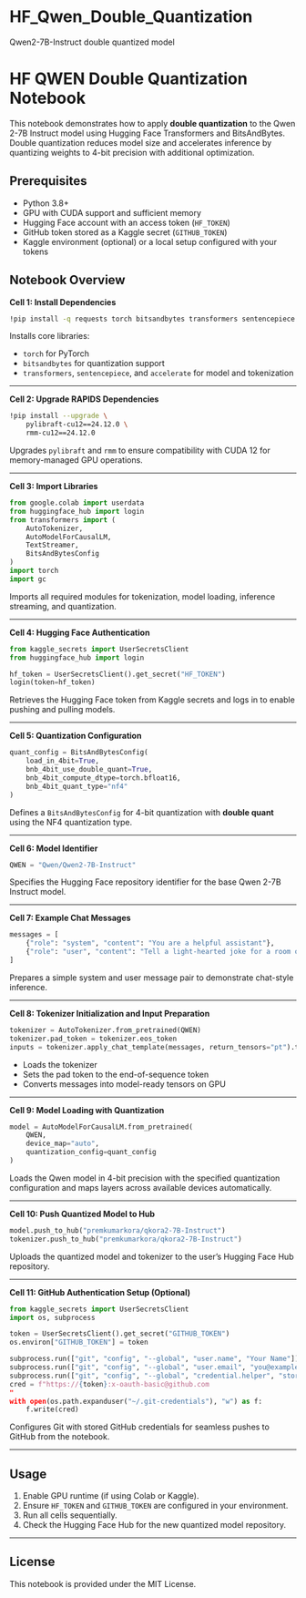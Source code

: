 # HF_Qwen_Double_Quantization
Qwen2-7B-Instruct double quantized model
# HF QWEN Double Quantization Notebook

This notebook demonstrates how to apply **double quantization** to the Qwen 2-7B Instruct model using Hugging Face Transformers and BitsAndBytes. Double quantization reduces model size and accelerates inference by quantizing weights to 4-bit precision with additional optimization.

## Prerequisites

- Python 3.8+
- GPU with CUDA support and sufficient memory
- Hugging Face account with an access token (`HF_TOKEN`)
- GitHub token stored as a Kaggle secret (`GITHUB_TOKEN`)
- Kaggle environment (optional) or a local setup configured with your tokens

## Notebook Overview

**Cell 1: Install Dependencies**  
```bash
!pip install -q requests torch bitsandbytes transformers sentencepiece accelerate
```
Installs core libraries:  
- `torch` for PyTorch  
- `bitsandbytes` for quantization support  
- `transformers`, `sentencepiece`, and `accelerate` for model and tokenization  

---

**Cell 2: Upgrade RAPIDS Dependencies**  
```bash
!pip install --upgrade \
    pylibraft-cu12==24.12.0 \
    rmm-cu12==24.12.0
```
Upgrades `pylibraft` and `rmm` to ensure compatibility with CUDA 12 for memory-managed GPU operations.

---

**Cell 3: Import Libraries**  
```python
from google.colab import userdata
from huggingface_hub import login
from transformers import (
    AutoTokenizer,
    AutoModelForCausalLM,
    TextStreamer,
    BitsAndBytesConfig
)
import torch
import gc
```
Imports all required modules for tokenization, model loading, inference streaming, and quantization.

---

**Cell 4: Hugging Face Authentication**  
```python
from kaggle_secrets import UserSecretsClient
from huggingface_hub import login

hf_token = UserSecretsClient().get_secret("HF_TOKEN")
login(token=hf_token)
```
Retrieves the Hugging Face token from Kaggle secrets and logs in to enable pushing and pulling models.

---

**Cell 5: Quantization Configuration**  
```python
quant_config = BitsAndBytesConfig(
    load_in_4bit=True,
    bnb_4bit_use_double_quant=True,
    bnb_4bit_compute_dtype=torch.bfloat16,
    bnb_4bit_quant_type="nf4"
)
```
Defines a `BitsAndBytesConfig` for 4-bit quantization with **double quant** using the NF4 quantization type.

---

**Cell 6: Model Identifier**  
```python
QWEN = "Qwen/Qwen2-7B-Instruct"
```
Specifies the Hugging Face repository identifier for the base Qwen 2-7B Instruct model.

---

**Cell 7: Example Chat Messages**  
```python
messages = [
    {"role": "system", "content": "You are a helpful assistant"},
    {"role": "user", "content": "Tell a light-hearted joke for a room of ship captains"}
]
```
Prepares a simple system and user message pair to demonstrate chat-style inference.

---

**Cell 8: Tokenizer Initialization and Input Preparation**  
```python
tokenizer = AutoTokenizer.from_pretrained(QWEN)
tokenizer.pad_token = tokenizer.eos_token
inputs = tokenizer.apply_chat_template(messages, return_tensors="pt").to("cuda")
```
- Loads the tokenizer  
- Sets the pad token to the end-of-sequence token  
- Converts messages into model-ready tensors on GPU

---

**Cell 9: Model Loading with Quantization**  
```python
model = AutoModelForCausalLM.from_pretrained(
    QWEN,
    device_map="auto",
    quantization_config=quant_config
)
```
Loads the Qwen model in 4-bit precision with the specified quantization configuration and maps layers across available devices automatically.

---

**Cell 10: Push Quantized Model to Hub**  
```python
model.push_to_hub("premkumarkora/qkora2-7B-Instruct")
tokenizer.push_to_hub("premkumarkora/qkora2-7B-Instruct")
```
Uploads the quantized model and tokenizer to the user’s Hugging Face Hub repository.

---

**Cell 11: GitHub Authentication Setup (Optional)**  
```python
from kaggle_secrets import UserSecretsClient
import os, subprocess

token = UserSecretsClient().get_secret("GITHUB_TOKEN")
os.environ["GITHUB_TOKEN"] = token

subprocess.run(["git", "config", "--global", "user.name", "Your Name"])
subprocess.run(["git", "config", "--global", "user.email", "you@example.com"])
subprocess.run(["git", "config", "--global", "credential.helper", "store"])
cred = f"https://{token}:x-oauth-basic@github.com
"
with open(os.path.expanduser("~/.git-credentials"), "w") as f:
    f.write(cred)
```
Configures Git with stored GitHub credentials for seamless pushes to GitHub from the notebook.

---

## Usage

1. Enable GPU runtime (if using Colab or Kaggle).  
2. Ensure `HF_TOKEN` and `GITHUB_TOKEN` are configured in your environment.  
3. Run all cells sequentially.  
4. Check the Hugging Face Hub for the new quantized model repository.

---

## License

This notebook is provided under the MIT License.


